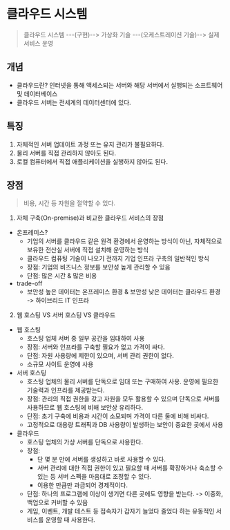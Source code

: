 # 클라우드 시스템
> 클라우드 시스템 ---(구현)--> 가상화 기술 ---(오케스트레이션 기술)--> 실제 서비스 운영



## 개념
- 클라우드란? 인터넷을 통해 액세스되는 서버와 해당 서버에서 실행되는 소프트웨어 및 데이터베이스
- 클라우드 서버는 전세계의 데이터센터에 있다.


## 특징
1. 자체적인 서버 업데이트 과정 또는 유지 관리가 불필요하다. 
2. 물리 서버를 직접 관리하지 않아도 된다.
3. 로컬 컴퓨터에서 직접 애플리케이션을 실행하지 않아도 된다. 


## 장점
> 비용, 시간 등 자원을 절약할 수 있다.
1. 자체 구축(On-premise)과 비교한 클라우드 서비스의 장점
- 온프레미스?
    * 기업의 서버를 클라우드 같은 원격 환경에서 운영하는 방식이 아닌, 자체적으로 보유한 전산실 서버에 직접 설치해 운영하는 방식
    * 클라우드 컴퓨팅 기술이 나오기 전까지 기업 인프라 구축의 일반적인 방식
    * 장점: 기업의 비즈니스 정보를 보안성 높게 관리할 수 있음
    * 단점: 많은 시간 & 많은 비용
- trade-off
    * 보안성 높은 데이터는 온프레미스 환경 & 보안성 낮은 데이터는 클라우드 환경 -> 하이브리드 IT 인프라

2. 웹 호스팅 VS 서버 호스팅 VS 클라우드
- 웹 호스팅
    * 호스팅 업체 서버 중 일부 공간을 임대하여 사용
    * 장점: 서버와 인프라를 구축할 필요가 없고 가격이 싸다.
    * 단점: 자원 사용량에 제한이 있으며, 서버 관리 권한이 없다.
    * 소규모 사이트 운영에 사용
- 서버 호스팅
    * 호스팅 업체의 물리 서버를 단독으로 임대 또는 구매하여 사용. 운영에 필요한 기술력과 인프라를 제공받는다. 
    * 장점: 관리의 직접 권한을 갖고 자원을 모두 활용할 수 있으며 단독으로 서버를 사용하므로 웹 호스팅에 비해 보안상 유리하다.
    * 단점: 초기 구축에 비용과 시간이 소모되며 가격이 다른 둘에 비해 비싸다. 
    * 고정적으로 대용량 트래픽과 DB 사용량이 발생하는 보안이 중요한 곳에서 사용
- 클라우드
    * 호스팅 업체의 가상 서버를 단독으로 사용한다.
    * 장점:
        + 단 몇 분 만에 서버를 생성하고 바로 사용할 수 있다. 
        + 서버 관리에 대한 직접 권한이 있고 필요할 때 서버를 확장하거나 축소할 수 있는 등 서버 스펙을 마음대로 조정할 수 있다.
        + 이용한 만큼만 과금되어 경제적이다. 
    * 단점: 하나의 프로그램에 이상이 생기면 다른 곳에도 영향을 받는다. -> 이중화, 백업으로 커버할 수 있음
    * 게임, 이벤트, 개발 테스트 등 접속자가 갑자기 늘었다 줄었다 하는 유동적인 서비스를 운영할 때 사용한다.